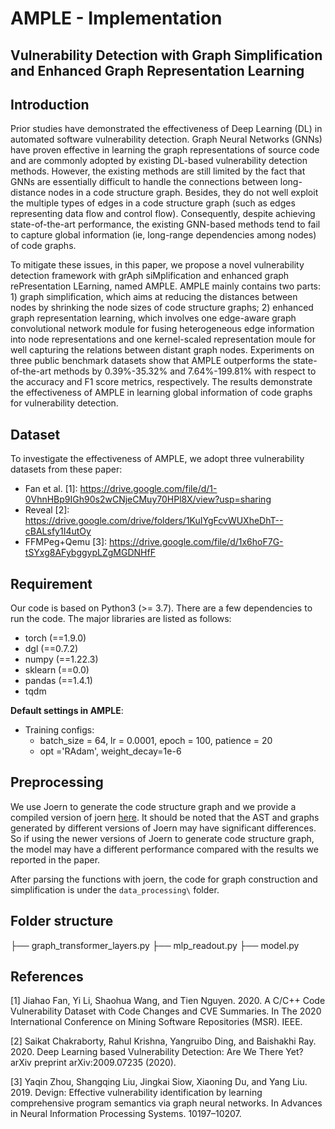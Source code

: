 # AMPLE - Implementation
## Vulnerability Detection with Graph Simplification and Enhanced Graph Representation Learning

## Introduction
Prior studies have demonstrated the effectiveness of Deep Learning (DL) in automated software vulnerability detection. Graph Neural Networks (GNNs) have proven effective in learning the graph representations of source code and are commonly adopted by existing DL-based vulnerability detection methods. However, the existing methods are still limited by the fact that GNNs are essentially difficult to handle the connections between long-distance nodes in a code structure graph. Besides, they do not well exploit the multiple types of edges in a code structure graph (such as edges representing data flow and control flow). Consequently, despite achieving state-of-the-art performance, the existing GNN-based methods tend to fail to capture global information (ie, long-range dependencies among nodes) of code graphs. 

To mitigate these issues, in this paper, we propose a novel vulnerability detection framework with grAph siMplification and enhanced graph rePresentation LEarning, named AMPLE. AMPLE mainly contains two parts: 1) graph simplification, which aims at reducing the distances between nodes by shrinking the node sizes of code structure graphs; 2) enhanced graph representation learning, which involves one edge-aware graph convolutional network module for fusing heterogeneous edge information into node representations and one kernel-scaled representation moule for well capturing the relations between distant graph nodes. Experiments on three public benchmark datasets show that AMPLE outperforms the state-of-the-art methods by 0.39%-35.32% and 7.64%-199.81% with respect to the accuracy and F1 score metrics, respectively. The results demonstrate the effectiveness of AMPLE in learning global information of code graphs for vulnerability detection.

## Dataset
To investigate the effectiveness of AMPLE, we adopt three vulnerability datasets from these paper: 
* Fan et al. [1]: <https://drive.google.com/file/d/1-0VhnHBp9IGh90s2wCNjeCMuy70HPl8X/view?usp=sharing>
* Reveal [2]: https://drive.google.com/drive/folders/1KuIYgFcvWUXheDhT--cBALsfy1I4utOy
* FFMPeg+Qemu [3]: https://drive.google.com/file/d/1x6hoF7G-tSYxg8AFybggypLZgMGDNHfF

## Requirement
Our code is based on Python3 (>= 3.7). There are a few dependencies to run the code. The major libraries are listed as follows:
* torch  (==1.9.0)
* dgl  (==0.7.2)
* numpy  (==1.22.3)
* sklearn  (==0.0)
* pandas  (==1.4.1)
* tqdm

**Default settings in AMPLE**:
* Training configs: 
    * batch_size = 64, lr = 0.0001, epoch = 100, patience = 20
    * opt ='RAdam', weight_decay=1e-6

## Preprocessing
We use Joern to generate the code structure graph and we provide a compiled version of joern [here](https://zenodo.org/record/7323504#.Y3OQL3ZByUk). It should be noted that the AST and graphs generated by different versions of Joern may have significant differences. So if using the newer versions of Joern to generate code structure graph, the model may have a different performance compared with the results we reported in the paper.

After parsing the functions with joern, the code for graph construction and simplification is under the ```data_processing\``` folder.

## Folder structure
├── graph_transformer_layers.py
├── mlp_readout.py
├── model.py

## References
[1] Jiahao Fan, Yi Li, Shaohua Wang, and Tien Nguyen. 2020. A C/C++ Code Vulnerability Dataset with Code Changes and CVE Summaries. In The 2020 International Conference on Mining Software Repositories (MSR). IEEE.

[2] Saikat Chakraborty, Rahul Krishna, Yangruibo Ding, and Baishakhi Ray. 2020. Deep Learning based Vulnerability Detection: Are We There Yet? arXiv preprint arXiv:2009.07235 (2020).

[3] Yaqin Zhou, Shangqing Liu, Jingkai Siow, Xiaoning Du, and Yang Liu. 2019. Devign: Effective vulnerability identification by learning comprehensive program semantics via graph neural networks. In Advances in Neural Information Processing Systems. 10197–10207.

